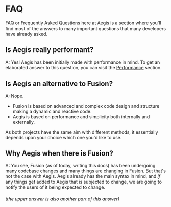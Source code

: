 # FAQ

FAQ or Frequently Asked Questions here at Aegis is a section where you'll find most of the answers to many important questions that many developers have already asked.

## Is Aegis really performant?

A: Yes! Aegis has been initially made with performance in mind. To get an elaborated answer to this question, you can visit the [Performance](/informative/performance) section.

## Is Aegis an alternative to Fusion?

A: Nope.

- Fusion is based on advanced and complex code design and structure making a dynamic and reactive code.
- Aegis is based on performance and simplicity both internally and externally.

As both projects have the same aim with different methods, it essentially depends upon your choice which one you'd like to use.

## Why Aegis when there is Fusion?

A: You see, Fusion (as of today, writing this docs) has been undergoing many codebase changes and many things are changing in Fusion. But that's not the case with Aegis. Aegis already has the main syntax in mind, and _if_ any things get added to Aegis that is subjected to change, we are going to notify the users of it being expected to change.

###### (the upper answer is also another part of this answer)
